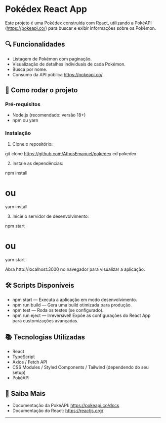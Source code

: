 # Pokédex React App

Este projeto é uma Pokédex construída com React, utilizando a PokéAPI (https://pokeapi.co/) para buscar e exibir informações sobre os Pokémon.

## 🔍 Funcionalidades

- Listagem de Pokémon com paginação.
- Visualização de detalhes individuais de cada Pokémon.
- Busca por nome.
- Consumo da API pública https://pokeapi.co/.

## 🚀 Como rodar o projeto

### Pré-requisitos

- Node.js (recomendado: versão 18+)
- npm ou yarn

### Instalação

1. Clone o repositório:

git clone https://github.com/AthosEmanuel/pokedex
cd pokedex

2. Instale as dependências:

npm install

# ou

yarn install

3. Inicie o servidor de desenvolvimento:

npm start

# ou

yarn start

Abra http://localhost:3000 no navegador para visualizar a aplicação.

## 🛠️ Scripts Disponíveis

- npm start — Executa a aplicação em modo desenvolvimento.
- npm run build — Gera uma build otimizada para produção.
- npm test — Roda os testes (se configurado).
- npm run eject — Irreversível! Expõe as configurações do React App para customizações avançadas.

## 📚 Tecnologias Utilizadas

- React
- TypeScript
- Axios / Fetch API
- CSS Modules / Styled Components / Tailwind (dependendo do seu setup)
- PokéAPI

## 📖 Saiba Mais

- Documentação da PokéAPI: https://pokeapi.co/docs
- Documentação do React: https://reactjs.org/

---
